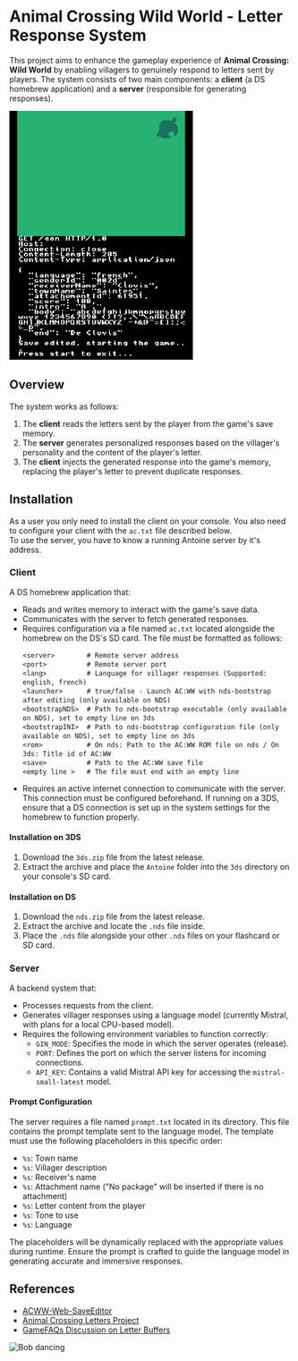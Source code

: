 # Animal Crossing Wild World - Letter Response System

This project aims to enhance the gameplay experience of **Animal Crossing: Wild World** by enabling villagers to genuinely respond to letters sent by players. The system consists of two main components: a **client** (a DS homebrew application) and a **server** (responsible for generating responses).

![Client screenshot](./screen.png)

## Overview

The system works as follows:
1. The **client** reads the letters sent by the player from the game's save memory.
2. The **server** generates personalized responses based on the villager's personality and the content of the player's letter.
3. The **client** injects the generated response into the game's memory, replacing the player's letter to prevent duplicate responses.

## Installation

As a user you only need to install the client on your console. You also need to configure your client with the `ac.txt` file described below.  
To use the server, you have to know a running Antoine server by it's address.

### Client
A DS homebrew application that:
- Reads and writes memory to interact with the game's save data.
- Communicates with the server to fetch generated responses.
- Requires configuration via a file named `ac.txt` located alongside the homebrew on the DS's SD card. The file must be formatted as follows:
  ```
  <server>        # Remote server address
  <port>          # Remote server port
  <lang>          # Language for villager responses (Supported: english, french)
  <launcher>      # true/false - Launch AC:WW with nds-bootstrap after editing (only available on NDS)
  <bootstrapNDS>  # Path to nds-bootstrap executable (only available on NDS), set to empty line on 3ds
  <bootstrapINI>  # Path to nds-bootstrap configuration file (only available on NDS), set to empty line on 3ds
  <rom>           # On nds: Path to the AC:WW ROM file on nds / On 3ds: Title id of AC:WW
  <save>          # Path to the AC:WW save file
  <empty line >   # The file must end with an empty line
  ```
- Requires an active internet connection to communicate with the server. This connection must be configured beforehand. If running on a 3DS, ensure that a DS connection is set up in the system settings for the homebrew to function properly.

#### Installation on 3DS
1. Download the `3ds.zip` file from the latest release.
2. Extract the archive and place the `Antoine` folder into the `3ds` directory on your console's SD card.

#### Installation on DS
1. Download the `nds.zip` file from the latest release.
2. Extract the archive and locate the `.nds` file inside.
3. Place the `.nds` file alongside your other `.nds` files on your flashcard or SD card.

### Server
A backend system that:
- Processes requests from the client.
- Generates villager responses using a language model (currently Mistral, with plans for a local CPU-based model).
- Requires the following environment variables to function correctly:
  - `GIN_MODE`: Specifies the mode in which the server operates (release).
  - `PORT`: Defines the port on which the server listens for incoming connections.
  - `API_KEY`: Contains a valid Mistral API key for accessing the `mistral-small-latest` model.
  
#### Prompt Configuration
The server requires a file named `prompt.txt` located in its directory. This file contains the prompt template sent to the language model. The template must use the following placeholders in this specific order:

- `%s`: Town name
- `%s`: Villager description
- `%s`: Receiver's name
- `%s`: Attachment name ("No package" will be inserted if there is no attachment)
- `%s`: Letter content from the player
- `%s`: Tone to use
- `%s`: Language

The placeholders will be dynamically replaced with the appropriate values during runtime. Ensure the prompt is crafted to guide the language model in generating accurate and immersive responses.

## References

- [ACWW-Web-SaveEditor](https://github.com/Universal-Team/ACWW-Web-SaveEditor/blob/main/assets/js/core/letter.js)
- [Animal Crossing Letters Project](https://jamchamb.net/projects/animal-crossing-letters)
- [GameFAQs Discussion on Letter Buffers](https://gamefaqs.gamespot.com/boards/920786-animal-crossing-wild-world/41195712)

![Bob dancing](http://vignette2.wikia.nocookie.net/animalcrossing/images/f/fb/Bobdance.gif/revision/latest?cb=20130922040310)
